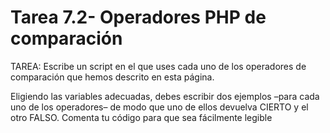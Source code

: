 # Tarea 7.2- Operadores PHP de comparación

TAREA: Escribe un script en el que uses cada uno de los operadores de comparación
que hemos descrito en esta página.
 
Eligiendo las variables adecuadas, debes escribir dos ejemplos –para cada uno de los operadores– 
de modo que uno de ellos devuelva CIERTO y el otro FALSO.
 Comenta tu código para que sea fácilmente legible